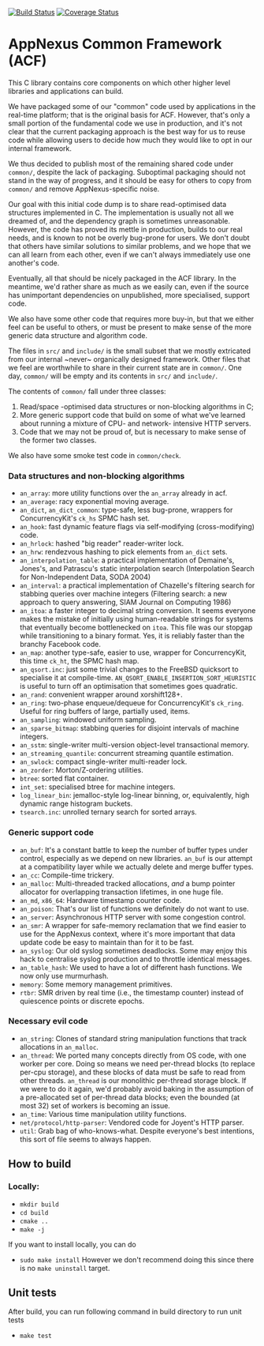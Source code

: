 [![Build Status](https://travis-ci.org/appnexus/acf.svg?branch=master)](https://travis-ci.org/appnexus/acf)
[![Coverage Status](https://coveralls.io/repos/github/appnexus/acf/badge.svg?branch=master)](https://coveralls.io/github/appnexus/acf?branch=master)

AppNexus Common Framework (ACF)
===============================

This C library contains core components on which other higher level
libraries and applications can build.

We have packaged some of our "common" code used by applications in the
real-time platform; that is the original basis for ACF.  However,
that's only a small portion of the fundamental code we use in
production, and it's not clear that the current packaging approach is
the best way for us to reuse code while allowing users to decide how
much they would like to opt in our internal framework.

We thus decided to publish most of the remaining shared code under
`common/`, despite the lack of packaging.  Suboptimal packaging should
not stand in the way of progress, and it should be easy for others to
copy from `common/` and remove AppNexus-specific noise.

Our goal with this initial code dump is to share read-optimised data
structures implemented in C.  The implementation is usually not all
we dreamed of, and the dependency graph is sometimes unreasonable.
However, the code has proved its mettle in production, builds to our
real needs, and is known to not be overly bug-prone for users.  We
don't doubt that others have similar solutions to similar problems,
and we hope that we can all learn from each other, even if we can't
always immediately use one another's code.

Eventually, all that should be nicely packaged in the ACF library.  In
the meantime, we'd rather share as much as we easily can, even if the
source has unimportant dependencies on unpublished, more specialised,
support code.

We also have some other code that requires more buy-in, but that we
either feel can be useful to others, or must be present to make sense
of the more generic data structure and algorithm code.

The files in `src/` and `include/` is the small subset that we mostly
extricated from our internal ~never~ organically designed framework.
Other files that we feel are worthwhile to share in their current
state are in `common/`.  One day, `common/` will be empty and its
contents in `src/` and `include/`.

The contents of `common/` fall under three classes:

1. Read/space -optimised data structures or non-blocking algorithms in C;
2. More generic support code that build on some of what we've learned
   about running a mixture of CPU- and network- intensive HTTP servers.
3. Code that we may not be proud of, but is necessary to make sense
   of the former two classes.

We also have some smoke test code in `common/check`.

### Data structures and non-blocking algorithms

* `an_array`: more utility functions over the `an_array` already in
  acf.
* `an_average`: racy exponential moving average.
* `an_dict`, `an_dict_common`: type-safe, less bug-prone, wrappers for
  ConcurrencyKit's `ck_hs` SPMC hash set.
* `an_hook`: fast dynamic feature flags via self-modifying
  (cross-modifying) code.
* `an_hrlock`: hashed "big reader" reader-writer lock.
* `an_hrw`: rendezvous hashing to pick elements from `an_dict` sets.
* `an_interpolation_table`: a practical implementation of Demaine's,
  Jones's, and Patrascu's static interpolation search (Interpolation
  Search for Non-Independent Data, SODA 2004)
* `an_interval`: a practical implementation of Chazelle's filtering
  search for stabbing queries over machine integers (Filtering search:
  a new approach to query answering, SIAM Journal on Computing 1986)
* `an_itoa`: a faster integer to decimal string conversion.  It seems
  everyone makes the mistake of initially using human-readable strings
  for systems that eventually become bottlenecked on `itoa`.  This
  file was our stopgap while transitioning to a binary format.  Yes,
  it is reliably faster than the branchy Facebook code.
* `an_map`: another type-safe, easier to use, wrapper for
  ConcurrencyKit, this time `ck_ht`, the SPMC hash map.
* `an_qsort.inc`: just some trivial changes to the FreeBSD quicksort
  to specialise it at compile-time. `AN_QSORT_ENABLE_INSERTION_SORT_HEURISTIC`
  is useful to turn off an optimisation that sometimes goes quadratic.
* `an_rand`: convenient wrapper around xorshift128+.
* `an_ring`: two-phase enqueue/dequeue for ConcurrencyKit's `ck_ring`.
  Useful for ring buffers of large, partially used, items.
* `an_sampling`: windowed uniform sampling.
* `an_sparse_bitmap`: stabbing queries for disjoint intervals of
  machine integers.
* `an_sstm`: single-writer multi-version object-level transactional memory.
* `an_streaming_quantile`: concurrent streaming quantile estimation.
* `an_swlock`: compact single-writer multi-reader lock.
* `an_zorder`: Morton/Z-ordering utilities.
* `btree`: sorted flat container.
* `int_set`: specialised btree for machine integers.
* `log_linear_bin`: jemalloc-style log-linear binning, or,
  equivalently, high dynamic range histogram buckets.
* `tsearch.inc`: unrolled ternary search for sorted arrays.

### Generic support code

* `an_buf`: It's a constant battle to keep the number of buffer types
  under control, especially as we depend on new libraries.  `an_buf`
  is our attempt at a compatibility layer while we actually delete
  and merge buffer types.
* `an_cc`: Compile-time trickery.
* `an_malloc`: Multi-threaded tracked allocations, *and* a bump pointer
  allocator for overlapping transaction lifetimes, in one huge file.
* `an_md`, `x86_64`: Hardware timestamp counter code.
* `an_poison`: That's our list of functions we definitely do not want
  to use.
* `an_server`: Asynchronous HTTP server with some congestion control.
* `an_smr`: A wrapper for safe-memory reclamation that we find easier
  to use for the AppNexus context, where it's more important that
  data update code be easy to maintain than for it to be fast.
* `an_syslog`: Our old syslog sometimes deadlocks.  Some may enjoy
  this hack to centralise syslog production and to throttle identical
  messages.
* `an_table_hash`: We used to have a lot of different hash functions.
  We now only use murmurhash.
* `memory`: Some memory management primitives.
* `rtbr`: SMR driven by real time (i.e., the timestamp counter) instead
  of quiescence points or discrete epochs.

### Necessary evil code

* `an_string`: Clones of standard string manipulation functions that
  track allocations in `an_malloc`.
* `an_thread`: We ported many concepts directly from OS code, with
  one worker per core.  Doing so means we need per-thread blocks
  (to replace per-cpu storage), and these blocks of data must be
  safe to read from other threads.  `an_thread` is our monolithic
  per-thread storage block.  If we were to do it again, we'd probably
  avoid baking in the assumption of a pre-allocated set of per-thread
  data blocks; even the bounded (at most 32) set of workers is becoming
  an issue.
* `an_time`: Various time manipulation utility functions.
* `net/protocol/http-parser`: Vendored code for Joyent's HTTP parser.
* `util`: Grab bag of who-knows-what.  Despite everyone's best
  intentions, this sort of file seems to always happen.

How to build
------------
### Locally:
* `mkdir build`
* `cd build`
* `cmake ..`
* `make -j`

If you want to install locally, you can do
* `sudo make install`
However we don't recommend doing this since there is no
`make uninstall` target.

Unit tests
------------
After build, you can run following command in build directory to run unit tests
* `make test`
